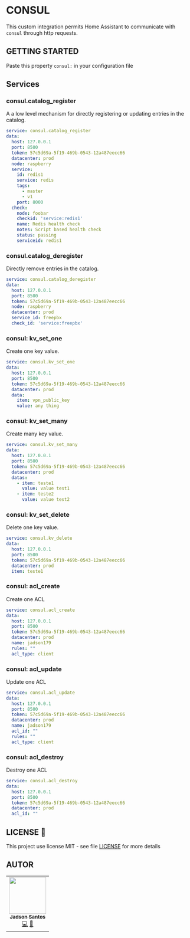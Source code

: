 # CONSUL

This custom integration permits Home Assistant to communicate with `consul` through  http requests.

## GETTING STARTED

Paste this property `consul:` in your configuration file

## Services

### consul.catalog_register

A a low level mechanism for directly registering or updating entries in the catalog.


```yaml
service: consul.catalog_register
data:
  host: 127.0.0.1
  port: 8500
  token: 57c5d69a-5f19-469b-0543-12a487eecc66
  datacenter: prod
  node: raspberry
  service:
    id: redis1
    service: redis
    tags:
      - master
      - v1
    port: 8000
  check:
    node: foobar
    checkid: 'service:redis1'
    name: Redis health check
    notes: Script based health check
    status: passing
    serviceid: redis1

```


### consul.catalog_deregister

Directly remove entries in the catalog.

```yaml
service: consul.catalog_deregister
data:
  host: 127.0.0.1
  port: 8500
  token: 57c5d69a-5f19-469b-0543-12a487eecc66
  node: raspberry
  datacenter: prod
  service_id: freepbx
  check_id: 'service:freepbx'

```


### consul: kv_set_one

Create one key value.


```yaml
service: consul.kv_set_one
data:
  host: 127.0.0.1
  port: 8500
  token: 57c5d69a-5f19-469b-0543-12a487eecc66
  datacenter: prod
  data:
    item: vpn_public_key
    value: any thing

```

### consul: kv_set_many

Create many key value.

```yaml
service: consul.kv_set_many
data:
  host: 127.0.0.1
  port: 8500
  token: 57c5d69a-5f19-469b-0543-12a487eecc66
  datacenter: prod
  datas:
    - item: teste1
      value: value test1
    - item: teste2
      value: value test2
```

### consul: kv_set_delete

Delete one key value.

```yaml
service: consul.kv_delete
data:
  host: 127.0.0.1
  port: 8500
  token: 57c5d69a-5f19-469b-0543-12a487eecc66
  datacenter: prod
  item: teste1

```

### consul: acl_create

Create one ACL

```yaml
service: consul.acl_create
data:
  host: 127.0.0.1
  port: 8500
  token: 57c5d69a-5f19-469b-0543-12a487eecc66
  datacenter: prod
  name: jadson179
  rules: ""
  acl_type: client
```

### consul: acl_update

Update one ACL

```yaml
service: consul.acl_update
data:
  host: 127.0.0.1
  port: 8500
  token: 57c5d69a-5f19-469b-0543-12a487eecc66
  datacenter: prod
  name: jadson179
  acl_id: ""
  rules: ""
  acl_type: client
```

### consul: acl_destroy

Destroy one ACL

```yaml
service: consul.acl_destroy
data:
  host: 127.0.0.1
  port: 8500
  token: 57c5d69a-5f19-469b-0543-12a487eecc66
  datacenter: prod
  acl_id: ""
```

## LICENSE 📝

This project use license MIT - see file [LICENSE](LICENSE) for more details
## AUTOR

<table>
  <tr>
    <td align="center"><a href="https://github.com/jadson179"><img src="https://avatars0.githubusercontent.com/u/42282908?s=460&u=79ce909209ebf14da91a2d2517c9b0f9e378a4e1&v=4" width="100px;" alt=""/><br /><sub><b>Jadson Santos</b></sub></a><br /><a href="https://github.com/jadson179/controlid/commits?author=jadson179" title="Code">💻</a> <a href="https://github.com/jadson179" title="Design">🎨</a></td>
</table>





 

